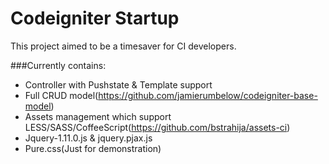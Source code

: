 # Codeigniter Startup

This project aimed to be a timesaver for CI developers.

###Currently contains:
* Controller with Pushstate & Template support
* Full CRUD model(https://github.com/jamierumbelow/codeigniter-base-model)
* Assets management which support LESS/SASS/CoffeeScript(https://github.com/bstrahija/assets-ci)
* Jquery-1.11.0.js & jquery.pjax.js
* Pure.css(Just for demonstration)
